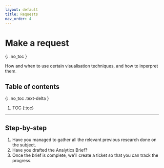 ```yaml
---
layout: default
title: Requests
nav_order: 4
---
```


# Make a request
{: .no_toc }


How and when to use certain visualisation techniques, and how to inperpret them.
## Table of contents
{: .no_toc .text-delta }

1. TOC
{:toc}

---


## Step-by-step

1. Have you managed to gather all the relevant previous research done on the subject.
2. Have you drafted the Analytics Brief?
3. Once the brief is complete, we'll create a ticket so that you can track the progress.

